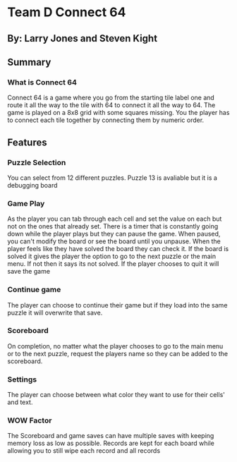 # Team D Connect 64
## By: Larry Jones and Steven Kight

## Summary
### What is Connect 64
Connect 64 is a game where you go from the starting tile label one and route it all the way to the tile with 64 to connect it all the way to 64. The game is played on a 8x8 grid with some squares missing. You the player has to connect each tile together by connecting them by numeric order.

## Features
### Puzzle Selection
You can select from 12 different puzzles. Puzzle 13 is avaliable but it is a debugging board

### Game Play
As the player you can tab through each cell and set the value on each but not on the ones that already set.
There is a timer that is constantly going down while the player plays but they can pause the game. When paused, you can't modify the board or see the board until you unpause. When the player feels like they have solved the board they can check it. If the board is solved it gives the player the option to go to the next puzzle or the main menu. If not then it says its not solved. If the player chooses to quit it will save the game

### Continue game
The player can choose to continue their game but if they load into the same puzzle it will overwrite that save.

### Scoreboard
On completion, no matter what the player chooses to go to the main menu or to the next puzzle, request the players name so they can be added to the scoreboard.

### Settings
The player can choose between what color they want to use for their cells' and text.

### WOW Factor
The Scoreboard and game saves can have multiple saves with keeping memory loss as low as possible. Records are kept for each board while allowing you to still wipe each record and all records
